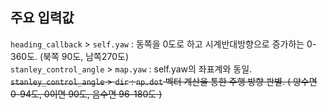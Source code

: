## 주요 입력값  
```heading_callback``` > ```self.yaw``` : 동쪽을 0도로 하고 시계반대방향으로 증가하는 0-360도. (북쪽 90도, 남쪽270도)  
```stanley_control_angle``` > ```map.yaw``` : self.yaw의 좌표계와 동일.  
~~```stanley_control_angle``` > ```dir``` : ```np.dot``` 벡터 계산을 통한 주행 방향 판별.  ( 양수면 0-94도, 0이면 90도, 음수면 96-180도 )~~
